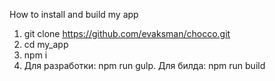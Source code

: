 How to install and build my app

1. git clone https://github.com/evaksman/chocco.git
2. cd my_app
3. npm i
4. Для разработки: npm run gulp. Для билда: npm run build
